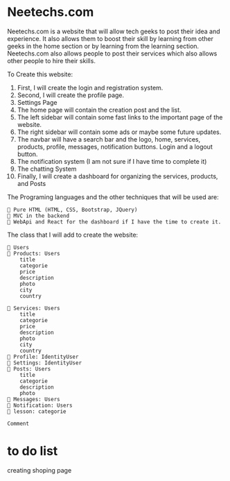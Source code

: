 # Neetechs.com

Neetechs.com is a website that will allow tech geeks to post their idea and experience. It also allows
them to boost their skill by learning from other geeks in the home section or by learning from the
learning section. Neetechs.com also allows people to post their services which also allows other people
to hire their skills.

To Create this website:

1. First, I will create the login and registration system.
2. Second, I will create the profile page.
3. Settings Page
4. The home page will contain the creation post and the list.
5. The left sidebar will contain some fast links to the important page of the website.
6. The right sidebar will contain some ads or maybe some future updates.
7. The navbar will have a search bar and the logo, home, services, products, profile,
    messages, notification buttons. Login and a logout button.
8. The notification system (I am not sure if I have time to complete it)
9. The chatting System
10. Finally, I will create a dashboard for organizing the services, products, and Posts

The Programing languages and the other techniques that will be used are:

```
 Pure HTML (HTML, CSS, Bootstrap, JQuery)
 MVC in the backend
 WebApi and React for the dashboard if I have the time to create it.
```
The class that I will add to create the website:

```
 Users
 Products: Users
    title
    categorie
    price
    description
    photo
    city
    country

 Services: Users
    title
    categorie
    price
    description
    photo
    city
    country
 Profile: IdentityUser
 Settings: IdentityUser
 Posts: Users
    title
    categorie
    description
    photo
 Messages: Users
 Notification: Users
 lesson: categorie

Comment 
```

# to do list
creating shoping page

